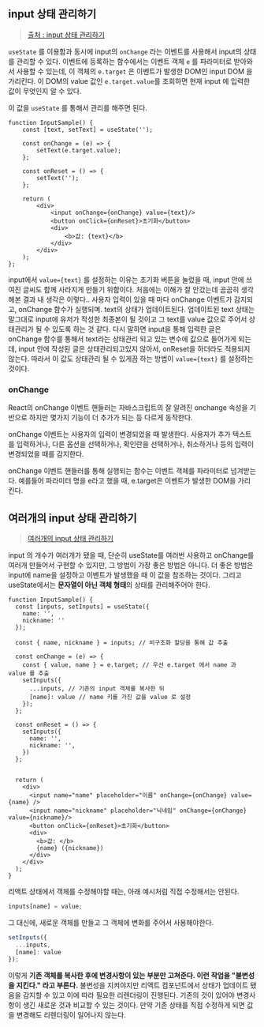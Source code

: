 ## input 상태 관리하기

> [출처 : input 상태 관리하기](https://react.vlpt.us/basic/08-manage-input.html)



`useState` 를 이용함과 동시에 input의 `onChange` 라는 이벤트를 사용해서 input의 상태를 관리할 수 있다. 이벤트에 등록하는 함수에서는 이벤트 객체 `e` 를 파라미터로 받아와서 사용할 수 있는데, 이 객체의 `e.target` 은 이벤트가 발생한 DOM인 input DOM 을 가리킨다. 이 DOM의 value 값인  `e.target.value`를 조회하면 현재 input 에 입력한 값이 무엇인지 알 수 있다. 

이 값을 `useState` 를 통해서 관리를 해주면 된다. 

~~~react
function InputSample() {
	const [text, setText] = useState('');

	const onChange = (e) => {
		setText(e.target.value);
	};

	const onReset = () => {
		setText('');
	};

	return (
		<div>
			<input onChange={onChange} value={text}/>
			<button onClick={onReset}>초기화</button>
			<div>
				<b>값: {text}</b>
			</div>
		</div>
	);
};
~~~



input에서 `value={text}` 를 설정하는 이유는 초기화 버튼을 눌렀을 때, input 안에 쓰여진 글씨도 함께 사라지게 만들기 위함이다. 처음에는 이해가 잘 안갔는데 곰곰히 생각해본 결과 내 생각은 이렇다.. 
사용자 입력이 있을 때 마다 onChange 이벤트가 감지되고, onChange 함수가 실행되며. text의 상태가 업데이트된다. 업데이트된 text 상태는 말그대로 input에 유저가 작성한 최종본이 될 것이고 그 text를 value 값으로 주어서 상태관리가 될 수 있도록 하는 것 같다. 다시 말하면 input을 통해 입력한 글은 onChange 함수를 통해서 text라는 상태관리 되고 있는 변수에 값으로 들어가게 되는데, input 안에 작성된 글은 상태관리되고있지 않아서, onReset을 하더라도 적용되지 않는다. 따라서 이 값도 상태관리 될 수 있게끔 하는 방법이  `value={text}` 를 설정하는 것이다. 

### onChange 

React의 onChange 이벤트 핸들러는 자바스크립트의 잘 알려진 onchange 속성을 기반으로 하지만 몇가지 기능이 더 추가가 되는 등 다르게 동작한다. 

onChange 이벤트는 사용자의 입력이 변경되었을 때 발생한다. 사용자가 추가 텍스트를 입력하거나, 다른 옵션을 선택하거나, 확인란을 선택하거나, 취소하거나 등의 입력이 변경되었을 때를 감지한다. 

onChange 이벤트 핸들러를 통해 실행되는 함수는 이벤트 객체를 파라미터로 넘겨받는다. 예를들어 파라미터 명을 e라고 했을 때, e.target은 이벤트가 발생한 DOM을 가리킨다. 



## 여러개의 input 상태 관리하기

> [여러개의 input 상태 관리하기](https://react.vlpt.us/basic/09-multiple-inputs.html)



input 의 개수가 여러개가 됐을 때, 단순히 useState를 여러번 사용하고 onChange를 여러개 만들어서 구현할 수 있지만, 그 방법이 가장 좋은 방법은 아니다. 더 좋은 방법은 input에 name을 설정하고 이벤트가 발생했을 때 이 값을 참조하는 것이다. 
그리고  useState에서는 **문자열이 아닌 객체 형태**의 상태를 관리해주어야 한다. 

```react
function InputSample() {
  const [inputs, setInputs] = useState({
    name: '',
    nickname: ''
  });

  const { name, nickname } = inputs; // 비구조화 할당을 통해 값 추출

  const onChange = (e) => {
    const { value, name } = e.target; // 우선 e.target 에서 name 과 value 를 추출
    setInputs({
      ...inputs, // 기존의 input 객체를 복사한 뒤
      [name]: value // name 키를 가진 값을 value 로 설정
    });
  };

  const onReset = () => {
    setInputs({
      name: '',
      nickname: '',
    })
  };


  return (
    <div>
      <input name="name" placeholder="이름" onChange={onChange} value={name} />
      <input name="nickname" placeholder="닉네임" onChange={onChange} value={nickname}/>
      <button onClick={onReset}>초기화</button>
      <div>
        <b>값: </b>
        {name} ({nickname})
      </div>
    </div>
  );
}
```



리액트 상태에서 객체를 수정해야할 때는, 아래 예시처럼 직접 수정해서는 안된다. 

```javascript
inputs[name] = value;
```

그 대신에, 새로운 객체를 만들고 그 객체에 변화를 주어서 사용해야한다.



```javascript
setInputs({
  ...inputs,
  [name]: value
});
```

이렇게 **기존 객체를 복사한 후에 변경사항이 있는 부분만 고쳐준다. 이런 작업을 "불변성을 지킨다." 라고 부른다.** 불변성을 지켜야지만 리액트 컴포넌트에서 상태가 업데이트 됐음을 감지할 수 있고 이에 따라 필요한 리렌더링이 진행된다. 기존의 것이 있어야 변경사항이 생긴 새로운 것과 비교할 수 있는 것이다. 만약 기존 상태를 직접 수정하게 되면 값을 변경해도 리렌더링이 일어나지 않는다. 

